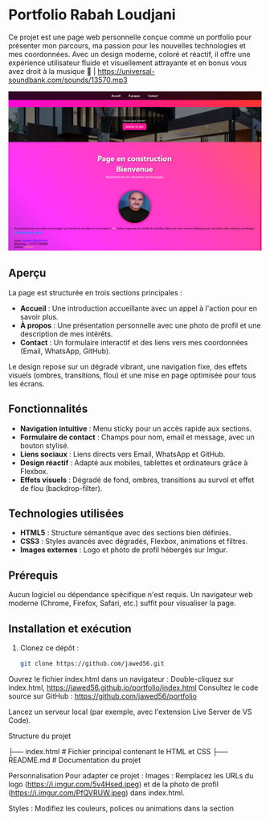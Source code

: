 # Portfolio Rabah Loudjani

Ce projet est une page web personnelle conçue comme un portfolio pour présenter mon parcours, ma passion pour les nouvelles technologies et mes coordonnées. Avec un design moderne, coloré et réactif, il offre une expérience utilisateur fluide et visuellement attrayante et en bonus vous avez droit à la musique &#127925; | https://universal-soundbank.com/sounds/13570.mp3

![Capture d'écran](screenshot.png)

## Aperçu

La page est structurée en trois sections principales :
- **Accueil** : Une introduction accueillante avec un appel à l'action pour en savoir plus.
- **À propos** : Une présentation personnelle avec une photo de profil et une description de mes intérêts.
- **Contact** : Un formulaire interactif et des liens vers mes coordonnées (Email, WhatsApp, GitHub).

Le design repose sur un dégradé vibrant, une navigation fixe, des effets visuels (ombres, transitions, flou) et une mise en page optimisée pour tous les écrans.

## Fonctionnalités

- **Navigation intuitive** : Menu sticky pour un accès rapide aux sections.
- **Formulaire de contact** : Champs pour nom, email et message, avec un bouton stylisé.
- **Liens sociaux** : Liens directs vers Email, WhatsApp et GitHub.
- **Design réactif** : Adapté aux mobiles, tablettes et ordinateurs grâce à Flexbox.
- **Effets visuels** : Dégradé de fond, ombres, transitions au survol et effet de flou (backdrop-filter).

## Technologies utilisées

- **HTML5** : Structure sémantique avec des sections bien définies.
- **CSS3** : Styles avancés avec dégradés, Flexbox, animations et filtres.
- **Images externes** : Logo et photo de profil hébergés sur Imgur.

## Prérequis

Aucun logiciel ou dépendance spécifique n'est requis. Un navigateur web moderne (Chrome, Firefox, Safari, etc.) suffit pour visualiser la page.

## Installation et exécution

1. Clonez ce dépôt :
   ```bash
   git clone https://github.com/jawed56.git

Ouvrez le fichier index.html dans un navigateur : 
Double-cliquez sur index.html, https://jawed56.github.io/portfolio/index.html
Consultez le code source sur GitHub : https://github.com/jawed56/portfolio



Lancez un serveur local (par exemple, avec l'extension Live Server de VS Code).

Structure du projet

├── index.html       # Fichier principal contenant le HTML et CSS
├── README.md        # Documentation du projet

Personnalisation
Pour adapter ce projet :
Images : Remplacez les URLs du logo (https://i.imgur.com/5v4Hsed.jpeg) et de la photo de profil (https://i.imgur.com/PfQVRUW.jpeg) dans index.html.

Styles : Modifiez les couleurs, polices ou animations dans la section <style> de index.html.

Contenu : Mettez à jour le texte des sections #home, #about et #contact.

Formulaire : Connectez le formulaire à un backend (par exemple, JavaScript ou Formspree) pour gérer les soumissions.

Démo
Consultez le site live ici : https://jawed56.github.io/
Consultez le code source sur GitHub : https://github.com/jawed56/
Captures d'écran
Auteur
Rabah Loudjani
Email : loudjani.r@gmail.com (mailto:loudjani.r@gmail.com)
WhatsApp : +213771466869
GitHub : jawed56

Music pour votre confort : https://universal-soundbank.com/sounds/11463.mp3

Contribution
Ce projet est personnel, mais les suggestions sont les bienvenues ! Pour contribuer, ouvrez une issue ou une pull request sur le dépôt GitHub.
Licence
© 2025 Rabah Loudjani. Ce projet est destiné à un usage personnel. Vous pouvez le modifier pour vos propres besoins, mais veuillez respecter les droits d'auteur pour toute utilisation commerciale.
